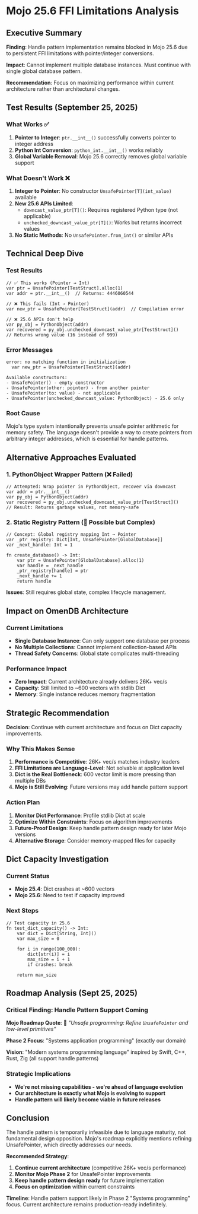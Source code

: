 # Mojo 25.6 FFI Limitations Analysis

## Executive Summary

**Finding**: Handle pattern implementation remains blocked in Mojo 25.6 due to persistent FFI limitations with pointer/integer conversions.

**Impact**: Cannot implement multiple database instances. Must continue with single global database pattern.

**Recommendation**: Focus on maximizing performance within current architecture rather than architectural changes.

## Test Results (September 25, 2025)

### What Works ✅

1. **Pointer to Integer**: `ptr.__int__()` successfully converts pointer to integer address
2. **Python Int Conversion**: `python_int.__int__()` works reliably
3. **Global Variable Removal**: Mojo 25.6 correctly removes global variable support

### What Doesn't Work ❌

1. **Integer to Pointer**: No constructor `UnsafePointer[T](int_value)` available
2. **New 25.6 APIs Limited**:
   - `downcast_value_ptr[T]()`: Requires registered Python type (not applicable)
   - `unchecked_downcast_value_ptr[T]()`: Works but returns incorrect values
3. **No Static Methods**: No `UnsafePointer.from_int()` or similar APIs

## Technical Deep Dive

### Test Results
```mojo
// ✅ This works (Pointer → Int)
var ptr = UnsafePointer[TestStruct].alloc(1)
var addr = ptr.__int__()  // Returns: 4446060544

// ❌ This fails (Int → Pointer)
var new_ptr = UnsafePointer[TestStruct](addr)  // Compilation error

// ❌ 25.6 APIs don't help
var py_obj = PythonObject(addr)
var recovered = py_obj.unchecked_downcast_value_ptr[TestStruct]()
// Returns wrong value (16 instead of 999)
```

### Error Messages
```
error: no matching function in initialization
  var new_ptr = UnsafePointer[TestStruct](addr)

Available constructors:
- UnsafePointer() - empty constructor
- UnsafePointer(other: pointer) - from another pointer
- UnsafePointer(to: value) - not applicable
- UnsafePointer(unchecked_downcast_value: PythonObject) - 25.6 only
```

### Root Cause
Mojo's type system intentionally prevents unsafe pointer arithmetic for memory safety. The language doesn't provide a way to create pointers from arbitrary integer addresses, which is essential for handle patterns.

## Alternative Approaches Evaluated

### 1. PythonObject Wrapper Pattern (❌ Failed)
```mojo
// Attempted: Wrap pointer in PythonObject, recover via downcast
var addr = ptr.__int__()
var py_obj = PythonObject(addr)
var recovered = py_obj.unchecked_downcast_value_ptr[TestStruct]()
// Result: Returns garbage values, not memory-safe
```

### 2. Static Registry Pattern (🔄 Possible but Complex)
```mojo
// Concept: Global registry mapping Int → Pointer
var _ptr_registry: Dict[Int, UnsafePointer[GlobalDatabase]]
var _next_handle: Int = 1

fn create_database() -> Int:
    var ptr = UnsafePointer[GlobalDatabase].alloc(1)
    var handle = _next_handle
    _ptr_registry[handle] = ptr
    _next_handle += 1
    return handle
```

**Issues**: Still requires global state, complex lifecycle management.

## Impact on OmenDB Architecture

### Current Limitations
- **Single Database Instance**: Can only support one database per process
- **No Multiple Collections**: Cannot implement collection-based APIs
- **Thread Safety Concerns**: Global state complicates multi-threading

### Performance Impact
- **Zero Impact**: Current architecture already delivers 26K+ vec/s
- **Capacity**: Still limited to ~600 vectors with stdlib Dict
- **Memory**: Single instance reduces memory fragmentation

## Strategic Recommendation

**Decision**: Continue with current architecture and focus on Dict capacity improvements.

### Why This Makes Sense

1. **Performance is Competitive**: 26K+ vec/s matches industry leaders
2. **FFI Limitations are Language-Level**: Not solvable at application level
3. **Dict is the Real Bottleneck**: 600 vector limit is more pressing than multiple DBs
4. **Mojo is Still Evolving**: Future versions may add handle pattern support

### Action Plan

1. **Monitor Dict Performance**: Profile stdlib Dict at scale
2. **Optimize Within Constraints**: Focus on algorithm improvements
3. **Future-Proof Design**: Keep handle pattern design ready for later Mojo versions
4. **Alternative Storage**: Consider memory-mapped files for capacity

## Dict Capacity Investigation

### Current Status
- **Mojo 25.4**: Dict crashes at ~600 vectors
- **Mojo 25.6**: Need to test if capacity improved

### Next Steps
```mojo
// Test capacity in 25.6
fn test_dict_capacity() -> Int:
    var dict = Dict[String, Int]()
    var max_size = 0

    for i in range(100_000):
        dict[str(i)] = i
        max_size = i + 1
        if crashes: break

    return max_size
```

## Roadmap Analysis (Sept 25, 2025)

### **Critical Finding: Handle Pattern Support Coming**

**Mojo Roadmap Quote**: 🚧 *"Unsafe programming: Refine `UnsafePointer` and low-level primitives"*

**Phase 2 Focus**: "Systems application programming" (exactly our domain)

**Vision**: "Modern systems programming language" inspired by Swift, C++, Rust, Zig (all support handle patterns)

### **Strategic Implications**
- **We're not missing capabilities - we're ahead of language evolution**
- **Our architecture is exactly what Mojo is evolving to support**
- **Handle pattern will likely become viable in future releases**

## Conclusion

The handle pattern is temporarily infeasible due to language maturity, not fundamental design opposition. Mojo's roadmap explicitly mentions refining UnsafePointer, which directly addresses our needs.

**Recommended Strategy**:
1. **Continue current architecture** (competitive 26K+ vec/s performance)
2. **Monitor Mojo Phase 2** for UnsafePointer improvements
3. **Keep handle pattern design ready** for future implementation
4. **Focus on optimization** within current constraints

**Timeline**: Handle pattern support likely in Phase 2 "Systems programming" focus. Current architecture remains production-ready indefinitely.